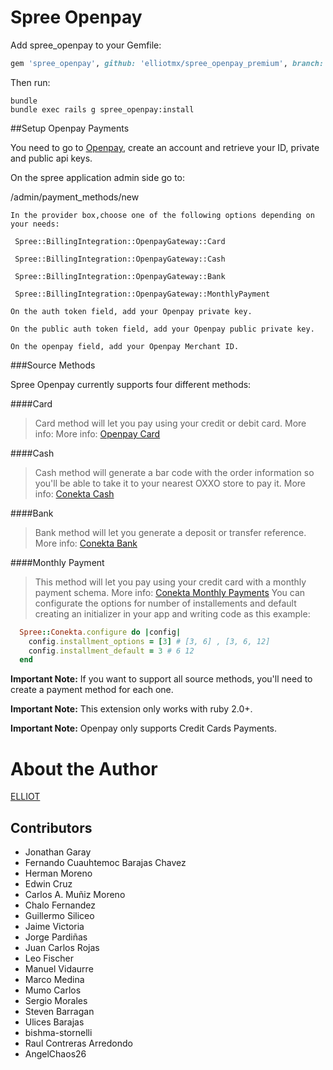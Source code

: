 Spree Openpay
==============

Add spree_openpay to your Gemfile:

```ruby
gem 'spree_openpay', github: 'elliotmx/spree_openpay_premium', branch: 'master'
```

Then run:

```shell
bundle
bundle exec rails g spree_openpay:install
```

##Setup Openpay Payments

You need to go to [Openpay](https://www.openpay.mx/), create an account and retrieve your ID, private and public api keys.

On the spree application admin side go to:

/admin/payment_methods/new

    In the provider box,choose one of the following options depending on your needs:

     Spree::BillingIntegration::OpenpayGateway::Card

     Spree::BillingIntegration::OpenpayGateway::Cash

     Spree::BillingIntegration::OpenpayGateway::Bank

     Spree::BillingIntegration::OpenpayGateway::MonthlyPayment

    On the auth token field, add your Openpay private key.

    On the public auth token field, add your Openpay public private key.
    
    On the openpay field, add your Openpay Merchant ID.
    
###Source Methods

Spree Openpay currently supports four different methods:

####Card
>Card method will let you pay using your credit or debit card. More info: More info: [Openpay Card](https://www.openpay.mx/docs/save-card.html)

####Cash
>Cash method will generate a bar code with the order information so you'll be able to take it to your nearest OXXO store to pay it. More info: [Conekta Cash](https://www.conekta.io/es/docs/tutoriales/pagos-en-efectivo)

####Bank
>Bank method will let you generate a deposit or transfer reference. More info: [Conekta Bank](https://www.conekta.io/es/docs/tutoriales/pago-con-transferencia)

####Monthly Payment
>This method will let you pay using your credit card with a monthly payment schema. More info: [Conekta Monthly Payments](https://admin.conekta.io/es/docs/tutoriales/meses-sin-intereses)
You can configurate the options for number of installements and default creating an initializer in your app and writing code as this example:
```ruby
  Spree::Conekta.configure do |config|
    config.installment_options = [3] # [3, 6] , [3, 6, 12]
    config.installment_default = 3 # 6 12
  end
```

**Important Note:** If you want to support all source methods, you'll need to create a payment method for each one.

**Important Note:** This extension only works with ruby 2.0+.

**Important Note:** Openpay only supports Credit Cards Payments.

# About the Author

[ELLIOT](http://elliot.mx/)

## Contributors
  * Jonathan Garay
  * Fernando Cuauhtemoc Barajas Chavez
  * Herman Moreno
  * Edwin Cruz
  * Carlos A. Muñiz Moreno
  * Chalo Fernandez
  * Guillermo Siliceo
  * Jaime Victoria
  * Jorge Pardiñas
  * Juan Carlos Rojas
  * Leo Fischer
  * Manuel Vidaurre
  * Marco Medina
  * Mumo Carlos
  * Sergio Morales
  * Steven Barragan
  * Ulices Barajas
  * bishma-stornelli
  * Raul Contreras Arredondo
  * AngelChaos26
